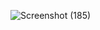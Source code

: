 ![Screenshot (185)](https://github.com/23Nitika/Covid-Form/assets/100531005/3dfd3d24-fe4a-4375-905b-fe7985dd3851)
